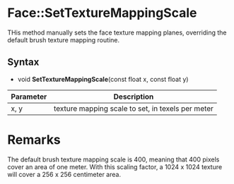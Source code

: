 # Face::SetTextureMappingScale

THis method manually sets the face texture mapping planes, overriding the default brush texture mapping routine.

## Syntax

- void **SetTextureMappingScale**(const float x, const float y)

| Parameter | Description |
|---|---|
| x, y | texture mapping scale to set, in texels per meter |

# Remarks

The default brush texture mapping scale is 400, meaning that 400 pixels cover an area of one meter. With this scaling factor, a 1024 x 1024 texture will cover a 256 x 256 centimeter area.
